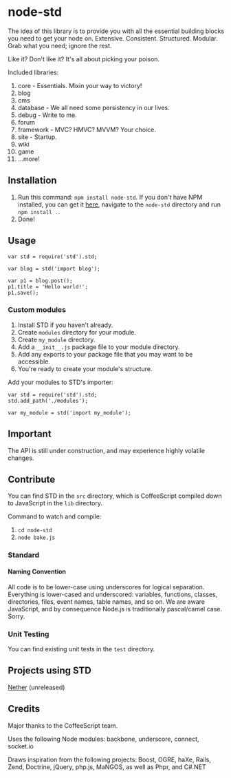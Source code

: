 # node-std
The idea of this library is to provide you with all the essential building blocks you need to get your node on. Extensive. Consistent. Structured. Modular. Grab what you need; ignore the rest.

Like it? Don't like it? It's all about picking your poison. 

Included libraries:  

1. core - Essentials. Mixin your way to victory!  
1. blog  
1. cms  
1. database - We all need some persistency in our lives.  
1. debug - Write to me.  
1. forum  
1. framework - MVC? HMVC? MVVM? Your choice.  
1. site - Startup.  
1. wiki  
1. game  
1. ...more!

## Installation  
1. Run this command: `npm install node-std`. If you don't have NPM installed, you can get it [here](https://github.com/ericmuyser/node-std/zipball/master), navigate to the `node-std` directory and run `npm install .`.
1. Done!  

## Usage
	var std = require('std').std;
	
	var blog = std('import blog');
	
	var p1 = blog.post();
	p1.title = 'Hello world!';
	p1.save();

### Custom modules  
1. Install STD if you haven't already.  
1. Create `modules` directory for your module.  
1. Create `my_module` directory.  
1. Add a `__init__.js` package file to your module directory.  
1. Add any exports to your package file that you may want to be accessible.  
1. You're ready to create your module's structure.  

Add your modules to STD's importer:

	var std = require('std').std;
	std.add_path('./modules');
	
	var my_module = std('import my_module');

## Important
The API is still under construction, and may experience highly volatile changes. 

## Contribute
You can find STD in the `src` directory, which is CoffeeScript compiled down to JavaScript in the `lib` directory.

Command to watch and compile:  

1. `cd node-std`  
1. `node bake.js`  

### Standard

#### Naming Convention
All code is to be lower-case using underscores for logical separation. Everything is lower-cased and underscored: variables, functions, classes, directories, files, event names, table names, and so on.
We are aware JavaScript, and by consequence Node.js is traditionally pascal/camel case. Sorry.

### Unit Testing
You can find existing unit tests in the `test` directory.

## Projects using STD
[Nether](https://github.com/ericmuyser/node-nether) (unreleased)

## Credits
Major thanks to the CoffeeScript team.

Uses the following Node modules: backbone, underscore, connect, socket.io

Draws inspiration from the following projects: Boost, OGRE, haXe, Rails, Zend, Doctrine, jQuery, php.js, MaNGOS, as well as Phpr, and C#.NET
